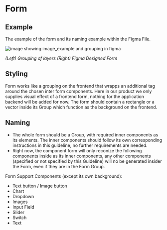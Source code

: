 # Form


## Example
The example of the form and its naming example within the Figma File.

![image showing image_example and grouping in figma](https://github.com/ImagineThisUCL/ImagineThisUCL.github.io/blob/master/guidelines/assets/form/form2.png?raw=true)

_(Left) Grouping of layers  (Right) Figma Designed Form_


## Styling
Form works like a grouping on the frontend that wrapps an additional <View> tag around the chosen inter form components. Here in our product we only supplies visual effect of a frontend form, nothing for the application backend will be added for now. The form should contain a rectangle or a vector inside its Group which function as the background on the  frontend. 


## Naming
* The whole form should be a Group, with required inner components as its elements. The inner components should follow its own corresponding instructions in this guideline, no further requirements are needed. 
* Right now, the component form will only reconize the following components inside as its inner components, any other components (specified or not specified by this Guideline) will no be generated insider the Form, even if they are in the Form Group.

Form Support Components (except its own background):
* Text button / Image button
* Chart
* Dropdown
* Images
* Input Field
* Slider
* Switch
* Text





